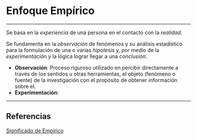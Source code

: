 # Enfoque Empírico
---

Se basa en la *experiencia* de una persona en el contacto con la *realidad*.

Se fundamenta en la *observación* de fenómenos y su análisis estadístico para la formulación de una o varias *hipotesis* y, por medio de la *experimentación* y la lógica lograr llegar a una *conclusión*.

- **Observación**: Proceso riguroso utilizado en percibir directamente a través de los sentidos u otras herramientas, el objeto (fenómeno o fuente) de la investigación con el propósito de obtener información sobre el.
- **Experimentación**:

---

## Referencias
[Significado de Empírico](https://www.significados.com/empirico/)
